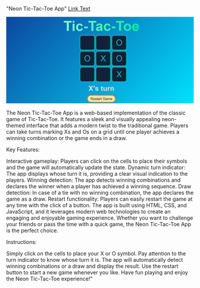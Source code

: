 "Neon Tic-Tac-Toe App" [Link Text](https://godwin-lian.github.io/NeonTic-Tac-Toe/)

![preview](preview.png)

The Neon Tic-Tac-Toe App is a web-based implementation of the classic game of Tic-Tac-Toe. It features a sleek and visually appealing neon-themed interface that adds a modern twist to the traditional game. Players can take turns marking Xs and Os on a grid until one player achieves a winning combination or the game ends in a draw.

Key Features:

Interactive gameplay: Players can click on the cells to place their symbols and the game will automatically update the state.
Dynamic turn indicator: The app displays whose turn it is, providing a clear visual indication to the players.
Winning detection: The app detects winning combinations and declares the winner when a player has achieved a winning sequence.
Draw detection: In case of a tie with no winning combination, the app declares the game as a draw.
Restart functionality: Players can easily restart the game at any time with the click of a button.
The app is built using HTML, CSS, and JavaScript, and it leverages modern web technologies to create an engaging and enjoyable gaming experience. Whether you want to challenge your friends or pass the time with a quick game, the Neon Tic-Tac-Toe App is the perfect choice.

Instructions:

Simply click on the cells to place your X or O symbol.
Pay attention to the turn indicator to know whose turn it is.
The app will automatically detect winning combinations or a draw and display the result.
Use the restart button to start a new game whenever you like.
Have fun playing and enjoy the Neon Tic-Tac-Toe experience!"
